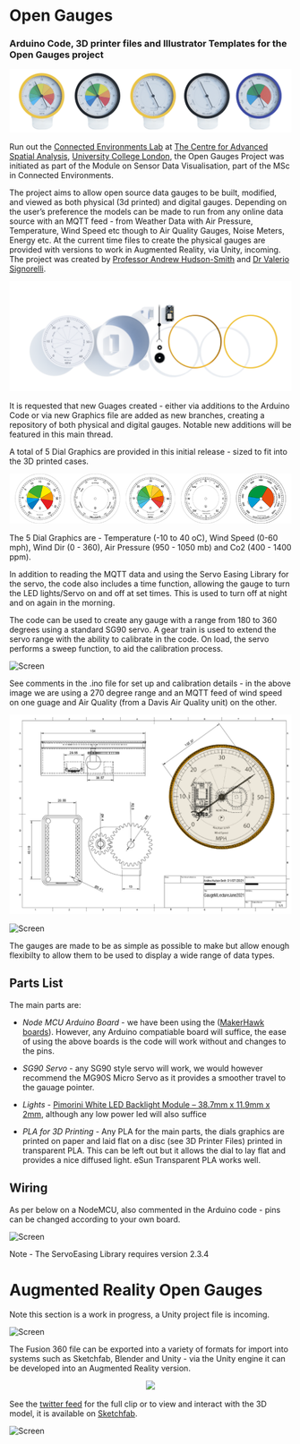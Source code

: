 # Open Gauges
### Arduino Code, 3D printer files and Illustrator Templates for the Open Gauges project
 ![Fusion Dial](https://github.com/ucl-casa-ce/Open-Gauges/blob/main/imgs/5DialsFrontsm.png)
 
Run out the [Connected Environments Lab](https://connected-environments.org/) at [The Centre for Advanced Spatial Analysis](https://www.ucl.ac.uk/bartlett/casa), [University College London](https://www.ucl.ac.uk), the Open Gauges Project was initiated as part of the Module on Sensor Data Visualisation, part of the MSc in Connected Environments.

The project aims to allow open source data gauges to be built, modified, and viewed as both physical (3d printed) and digital gauges. Depending on the user’s preference the models can be made to run from any online data source with an MQTT feed - from Weather Data with Air Pressure, Temperature, Wind Speed etc though to Air Quality Gauges, Noise Meters, Energy etc. At the current time files to create the physical gauges are provided with versions to work in Augmented Reality, via Unity, incoming. The project was created by [Professor Andrew Hudson-Smith](https://connected-environments.org/people/) and [Dr Valerio Signorelli](https://connected-environments.org/people/). 

![parts](https://github.com/ucl-casa-ce/Open-Gauges/blob/main/imgs/parts.png)

It is requested that new Guages created - either via additions to the Arduino Code or via new Graphics file are added as new branches, creating a repository of both physical and digital gauges. Notable new additions will be featured in this main thread.

A total of 5 Dial Graphics are provided in this initial release - sized to fit into the 3D printed cases. 

<p align="center">
<img src="https://github.com/ucl-casa-ce/Open-Gauges/blob/main/Graphics%20Files/initialdials.png">

</p>
The 5 Dial Graphics are - Temperature (-10 to 40 oC), Wind Speed (0-60 mph), Wind Dir (0 - 360), Air Pressure (950 - 1050 mb) and Co2 (400 - 1400 ppm).

In addition to reading the MQTT data and using the Servo Easing Library for the servo, the code also includes a time function, allowing the gauge to turn the LED lights/Servo on and off at set times. This is used to turn off at night and on again in the morning.
 
The code can be used to create any gauge with a range from 180 to 360 degrees using a standard SG90 servo. A gear train is used to extend the servo range with the ability to calibrate in the code. On load, the servo performs a sweep function, to aid the calibration process.

![Screen](https://github.com/ucl-casa-ce/WindSpeedGauge/blob/main/imgs/IMG_0292.jpg)

See comments in the .ino file for set up and calibration details - in the above image we are using a 270 degree range and an MQTT feed of wind speed on one guage and Air Quality (from a Davis Air Quality unit) on the other.

![techdrwaing](https://github.com/ucl-casa-ce/Open-Gauges/blob/main/imgs/techdraw3.png)

![Screen](https://github.com/ucl-casa-ce/WindSpeedGauge/blob/main/imgs/IMG_0031.JPG)

The gauges are made to be as simple as possible to make but allow enough flexibilty to allow them to be used to display a wide range of data types.

## Parts List

The main parts are:

* _Node MCU Arduino Board_ - we have been using the ([MakerHawk boards](https://www.amazon.co.uk/MakerHawk-Internet-Development-Wireless-Micropython/dp/B07M8Q38LK/ref=sr_1_4?dchild=1&keywords=nodemcu&qid=1634650644&sr=8-4)). However, any Arduino compatiable board will suffice, the ease of using the above boards is the code will work without and changes to the pins.

* _SG90 Servo_ - any SG90 style servo will work, we would however recommend the MG90S Micro Servo as it provides a smoother travel to the gauage pointer.

* _Lights_ - [Pimorini White LED Backlight Module – 38.7mm x 11.9mm x 2mm](https://shop.pimoroni.com/products/white-led-backlight-module?variant=36999548170), although any low power led will also suffice

* _PLA for 3D Printing_ - Any PLA for the main parts, the dials graphics are printed on paper and laid flat on a disc (see 3D Printer Files) printed in transparent PLA. This can be left out but it allows the dial to lay flat and provides a nice diffused light. eSun Transparent PLA works well.

## Wiring 

As per below on a NodeMCU, also commented in the Arduino code - pins can be changed according to your own board.

 ![Screen](https://github.com/ucl-casa-ce/WindSpeedGauge/blob/main/imgs/GaugewithLEDS.png)
 
Note - The ServoEasing Library requires version 2.3.4

# Augmented Reality Open Gauges

Note this section is a work in progress, a Unity project file is incoming.

 ![Screen](https://github.com/ucl-casa-ce/WindSpeedGauge/blob/main/imgs/blenderstart.png)

The Fusion 360 file can be exported into a variety of formats for import into systems such as Sketchfab, Blender and Unity - via the Unity engine it can be developed into an Augmented Reality version.

<p align="center">
<img src="https://github.com/ucl-casa-ce/WindSpeedGauge/blob/main/imgs/ARdial.png">

</p>

See the [twitter feed](https://twitter.com/digitalurban/status/1429775146538184704) for the full clip or to view and interact with the 3D model, it is available on [Sketchfab](https://skfb.ly/ooRqt).


 ![Screen](https://github.com/ucl-casa-ce/WindSpeedGauge/blob/main/imgs/gaugeparts.png)
